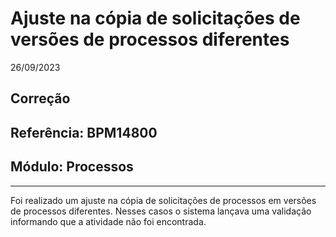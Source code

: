 # Ajuste na cópia de solicitações de versões de processos diferentes
26/09/2023
## Correção
## Referência: BPM14800
## Módulo: Processos
***

Foi realizado um ajuste na cópia de solicitações de processos em versões de processos diferentes. Nesses casos o sistema lançava uma validação informando que a atividade não foi encontrada.